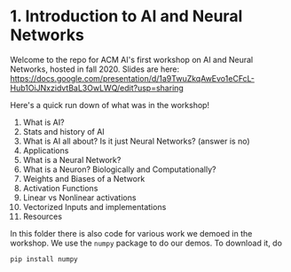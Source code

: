 # 1. Introduction to AI and Neural Networks

Welcome to the repo for ACM AI's first workshop on AI and Neural Networks, hosted in fall 2020. Slides are here:
https://docs.google.com/presentation/d/1a9TwuZkqAwEvo1eCFcL-Hub1OiJNxzidvtBaL3OwLWQ/edit?usp=sharing

Here's a quick run down of what was in the workshop!

1. What is AI?
2. Stats and history of AI
3. What is AI all about? Is it just Neural Networks? (answer is no)
4. Applications
5. What is a Neural Network?
6. What is a Neuron? Biologically and Computationally?
7. Weights and Biases of a Network
8. Activation Functions
9. Linear vs Nonlinear activations
10. Vectorized Inputs and implementations
11. Resources

In this folder there is also code for various work we demoed in the workshop. We use the `numpy` package to do our demos. To download it, do

```
pip install numpy
```
